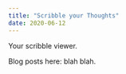 ```yaml
---
title: "Scribble your Thoughts"
date: 2020-06-12
---
```


Your scribble viewer. 

Blog posts here: blah blah.
